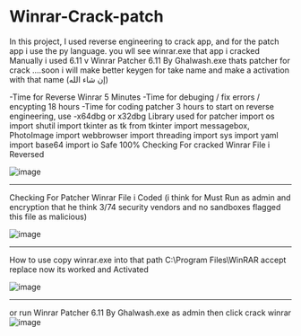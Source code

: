 # Winrar-Crack-patch
In this project, I used reverse engineering to crack app, and for the patch app i use the py language.
you wll see winrar.exe that app i cracked Manually i used 6.11 v
Winrar Patcher 6.11 By Ghalwash.exe thats patcher for crack ....soon i will make better keygen for take name and make a activation with that name (إن شاء الله)

-Time for Reverse Winrar 5 Minutes
-Time for debuging / fix errors / encypting  18 hours
-Time for coding patcher 3 hours
to start on reverse engineering, use -x64dbg or x32dbg
Library used for patcher 
import os
import shutil
import tkinter as tk
from tkinter import messagebox, PhotoImage
import webbrowser
import threading
import sys
import yaml
import base64
import io
Safe 100%
Checking For cracked Winrar File i Reversed

![image](https://github.com/mrfa0gh/Winrar-Crack-patch/assets/117339225/3b67cfc6-8b78-4c47-97bb-868be6cd2d84)

-----

Checking For Patcher Winrar File i Coded (i think for Must Run as admin and encryption that he think 3/74 security vendors and no sandboxes flagged this file as malicious)

![image](https://github.com/mrfa0gh/Winrar-Crack-patch/assets/117339225/67997874-dd73-4a66-9f16-d6ee9c156bcd)

-----



How to use
copy winrar.exe  into that path C:\Program Files\WinRAR accept replace now its worked and Activated 


![image](https://github.com/mrfa0gh/Winrar-Crack-patch/assets/117339225/65f24248-b4cc-49e6-87cd-4d27d92d0a7b)


------

or run Winrar Patcher 6.11 By Ghalwash.exe as admin then click crack winrar
![image](https://github.com/mrfa0gh/Winrar-Crack-patch/assets/117339225/2e7601d0-7334-43e4-a6ca-0e529a9f6f16)
